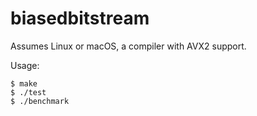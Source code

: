 # biasedbitstream

Assumes Linux or macOS, a compiler with AVX2 support.

Usage:
```
$ make
$ ./test
$ ./benchmark
```
